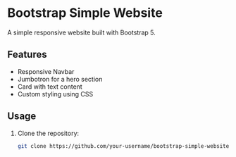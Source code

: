 # Bootstrap Simple Website

A simple responsive website built with Bootstrap 5.

## Features

- Responsive Navbar
- Jumbotron for a hero section
- Card with text content
- Custom styling using CSS

## Usage

1. Clone the repository:
   ```bash
   git clone https://github.com/your-username/bootstrap-simple-website.git
